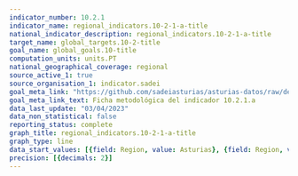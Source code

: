```yaml
---
indicator_number: 10.2.1
indicator_name: regional_indicators.10-2-1-a-title
national_indicator_description: regional_indicators.10-2-1-a-title
target_name: global_targets.10-2-title
goal_name: global_goals.10-title
computation_units: units.PT
national_geographical_coverage: regional
source_active_1: true
source_organisation_1: indicator.sadei
goal_meta_link: "https://github.com/sadeiasturias/asturias-datos/raw/develop/descargas/metodologia/10.2.1.a.pdf"
goal_meta_link_text: Ficha metodológica del indicador 10.2.1.a
data_last_update: "03/04/2023"
data_non_statistical: false
reporting_status: complete
graph_title: regional_indicators.10-2-1-a-title
graph_type: line
data_start_values: [{field: Region, value: Asturias}, {field: Region, value: España}]
precision: [{decimals: 2}]
---
```

